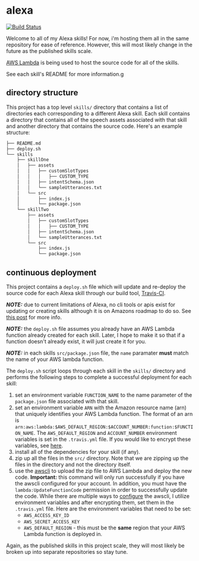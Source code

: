 # alexa
[![Build Status](https://travis-ci.org/frankgreco/alexa.svg?branch=master)](https://travis-ci.org/frankgreco/alexa)

Welcome to all of my Alexa skills! For now, i'm hosting them all in the same repository for ease of reference. However, this will most likely change in the future as the published skills scale.

[AWS Lambda](https://aws.amazon.com/lambda/) is being used to host the source code for all of the skills.

See each skill's README for more information.g

## directory structure
This project has a top level `skills/` directory that contains a list of directories each corresponding to a different Alexa skill. Each skill contains a directory that contains all of the speech assets associated with that skill and another directory that contains the source code. Here's an example structure:

```sh
├── README.md
├── deploy.sh
└── skills
    ├── skillOne
    │   ├── assets
    │   │   ├── customSlotTypes
    │   │   │   ├── CUSTOM_TYPE
    │   │   ├── intentSchema.json
    │   │   └── sampleUtterances.txt
    │   └── src
    │       ├── index.js
    │       └── package.json
    └── skillTwo
        ├── assets
        │   ├── customSlotTypes
        │   │   ├── CUSTOM_TYPE
        │   ├── intentSchema.json
        │   └── sampleUtterances.txt
        └── src
            ├── index.js
            └── package.json
```

## continuous deployment
This project contains a `deploy.sh` file which will update and re-deploy the source code for each Alexa skill through our build tool, [Travis-CI](https://travis-ci.org/).

***NOTE:*** due to current limitations of Alexa, no cli tools or apis exist for updating or creating skills although it is on Amazons roadmap to do so. See [this post](https://forums.developer.amazon.com/questions/42864/automate-alexa-deployments.html) for more info.

***NOTE:*** the `deploy.sh` file assumes you already have an AWS Lambda function already created for each skill. Later, I hope to make it so that if a function doesn't already exist, it will just create it for you.

***NOTE:*** in each skills `src/package.json` file, the `name` paramater **must** match the name of your AWS lambda function.

The `deploy.sh` script loops through each skill in the `skills/` directory and performs the following steps to complete a successful deployment for each skill:

1. set an environment variable `FUNCTION_NAME` to the name parameter of the `package.json` file associated with that skill.
2. set an environment variable `ARN` with the Amazon resource name (arn) that uniquely identifies your AWS Lambda function. The format of an arn is `arn:aws:lambda:$AWS_DEFAULT_REGION:$ACCOUNT_NUMBER:function:$FUNCTION_NAME`. The `AWS_DEFAULT_REGION` and `ACCOUNT_NUMBER` environment variables is set in the `.travis.yml` file. If you would like to encrypt these variables, see [here](https://docs.travis-ci.com/user/environment-variables/).
3. install all of the dependencies for your skill (if any).
4. zip up all the files in the `src/` directory. Note that we are zipping up the files in the directory and not the directory itself.
5. use the [awscli](https://aws.amazon.com/cli/) to upload the zip file to AWS Lambda and deploy the new code. **Important:** this command will only run successfully if you have the awscli configured for your account. In addition, you must have the `lambda:UpdateFunctionCode` permission in order to successfully update the code. While there are multiple ways to [configure](http://docs.aws.amazon.com/cli/latest/userguide/cli-chap-getting-started.html) the awscli, I utilize environment variables and after encrypting them, set them in the `.travis.yml` file. Here are the environment variables that need to be set:
    * `AWS_ACCESS_KEY_ID`
    * `AWS_SECRET_ACCESS_KEY`
    * `AWS_DEFAULT_REGION` - this must be the **same** region that your AWS Lambda function is deployed in.

Again, as the published skills in this project scale, they will most likely be broken up into separate repositories so stay tune.
